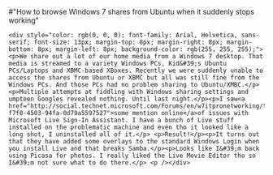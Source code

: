 #"How to browse Windows 7 shares from Ubuntu when it suddenly stops working"


    <div style="color: rgb(0, 0, 0); font-family: Arial, Helvetica, sans-serif; font-size: 13px; margin-top: 8px; margin-right: 8px; margin-bottom: 8px; margin-left: 8px; background-color: rgb(255, 255, 255);"> <p>We share out a lot of our home media from a Windows 7 desktop. That media is streamed to a variety Windows PCs, Kid&#39;s Ubuntu PCs/Laptops and XBMC-based XBoxes. Recently we were suddenly unable to access the shares from Ubuntu or XBMC but all was still fine from the Windows PCs. And those PCs had no problem sharing to Ubuntu/XMBC.</p> <p>Multiple attempts at fiddling with Windows sharing settings and umpteen Googles revealed nothing. Until last night.</p><p>I saw<a href="http://social.technet.microsoft.com/Forums/en/w7itpronetworking/thread/9c6f1d74-f7f0-4503-94fa-0d79a5597527">some mention online</a>of issues with Microsoft Live Sign-In Assistant. I have a bunch of Live stuff installed on the problematic machine and even tho it looked like a long shot, I uninstalled all of it.</p> <p>Result!</p><p>It turns out that they have added some overlays to the standard Windows Login when you install Live and that breaks Samba.</p><p>Looks like I&#39;m back using Picasa for photos. I really liked the Live Movie Editor tho so I&#39;m not sure what to do there.</p> <p /></div>
  